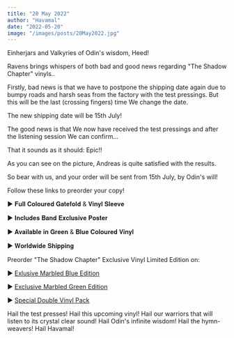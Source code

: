 ```yaml
---
title: "20 May 2022"
author: "Havamal"
date: "2022-05-20"
image: "/images/posts/20May2022.jpg"
---
```


Einherjars and Valkyries of Odin's wisdom, Heed!

Ravens brings whispers of both bad and good news regarding "The Shadow Chapter" vinyls..

Firstly, bad news is that we have to postpone the shipping date again due to bumpy roads and harsh seas from the factory with the test pressings. But this will be the last (crossing fingers) time We change the date.

The new shipping date will be 15th July!

The good news is that We now have received the test pressings and after the listening session We can confirm...

That it sounds as it should: Epic!!

As you can see on the picture, Andreas is quite satisfied with the results.

So bear with us, and your order will be sent from 15th July, by Odin's will!

Follow these links to preorder your copy!

▶️ 𝐅𝐮𝐥𝐥 𝐂𝐨𝐥𝐨𝐮𝐫𝐞𝐝 𝐆𝐚𝐭𝐞𝐟𝐨𝐥𝐝 & 𝐕𝐢𝐧𝐲𝐥 𝐒𝐥𝐞𝐞𝐯𝐞

▶️ 𝐈𝐧𝐜𝐥𝐮𝐝𝐞𝐬 𝐁𝐚𝐧𝐝 𝐄𝐱𝐜𝐥𝐮𝐬𝐢𝐯𝐞 𝐏𝐨𝐬𝐭𝐞𝐫

▶️ 𝐀𝐯𝐚𝐢𝐥𝐚𝐛𝐥𝐞 𝐢𝐧 𝐆𝐫𝐞𝐞𝐧 & 𝐁𝐥𝐮𝐞 𝐂𝐨𝐥𝐨𝐮𝐫𝐞𝐝 𝐕𝐢𝐧𝐲𝐥

▶️ 𝐖𝐨𝐫𝐥𝐝𝐰𝐢𝐝𝐞 𝐒𝐡𝐢𝐩𝐩𝐢𝐧𝐠

Preorder "The Shadow Chapter" Exclusive Vinyl Limited Edition on: 

▶️ [Exlusive Marbled Blue Edition](https://artgatesrecords.com/store/en/inicio/havamal-the-shadow-chapter-exclusive-blue-vinyl-edition-preorder?fbclid=IwAR1FUUn7BPrue0bs6sKmpyjYGL-wjU3Xk4eXh-OacSq6pNzrK8Z67s1Ivpo)

▶️ [Exclusive Marbled Green Edition](https://artgatesrecords.com/store/en/inicio/havamal-the-shadow-chapter-edicion-exclusiva-vinilo-verde-preventa?fbclid=IwAR3gWXAH6XCl6LT7Med5pmYHGfgvgjlFNjcOYOYHAw0n_hEEHKlPPiM2QMU)

▶️ [Special Double Vinyl Pack](https://artgatesrecords.com/store/es/inicio/havamal-the-shadow-chapter-edicion-exclusiva-pack-de-vinilos-preventa?fbclid=IwAR2hK0t81QG02xmH7zt2H-VP17oZQJSmbeb83yAzlSqkK0cz4tS_UDg_y8M)

Hail the test presses! Hail this upcoming vinyl! Hail our warriors that will listen to its crystal clear sound! Hail Odin's infinite wisdom! Hail the hymn-weavers! Hail Havamal!
